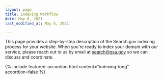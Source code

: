 ```yaml
---
layout: page
title: Indexing Workflow
date: May 6, 2021
last_modified_at: May 6, 2021

---
```

This page provides a step-by-step description of the Search.gov indexing process for your website. When you're ready to index your domain with our service, please reach out to us by email at  [search@gsa.gov](mailto:search@gsa.gov) so we can discuss and coordinate.

{% include featured-accordion.html content="indexing-long" accordion=false %}
